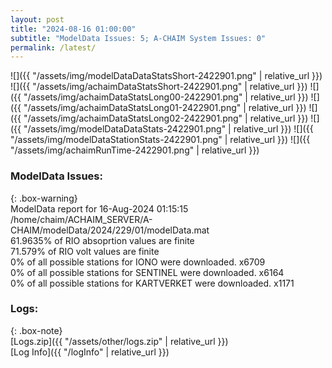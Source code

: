 ```yaml
---
layout: post
title: "2024-08-16 01:00:00"
subtitle: "ModelData Issues: 5; A-CHAIM System Issues: 0"
permalink: /latest/
---
```


![]({{ "/assets/img/modelDataDataStatsShort-2422901.png" | relative_url }})
![]({{ "/assets/img/achaimDataStatsShort-2422901.png" | relative_url }})
![]({{ "/assets/img/achaimDataStatsLong00-2422901.png" | relative_url }})
![]({{ "/assets/img/achaimDataStatsLong01-2422901.png" | relative_url }})
![]({{ "/assets/img/achaimDataStatsLong02-2422901.png" | relative_url }})
![]({{ "/assets/img/modelDataDataStats-2422901.png" | relative_url }})
![]({{ "/assets/img/modelDataStationStats-2422901.png" | relative_url }})
![]({{ "/assets/img/achaimRunTime-2422901.png" | relative_url }})


### ModelData Issues:  
  
{: .box-warning}  
 ModelData report for 16-Aug-2024 01:15:15   
 /home/chaim/ACHAIM_SERVER/A-CHAIM/modelData/2024/229/01/modelData.mat   
 61.9635% of RIO absoprtion values are finite   
 71.579% of RIO volt values are finite   
 0% of all possible stations for IONO were downloaded. x6709   
 0% of all possible stations for SENTINEL were downloaded. x6164   
 0% of all possible stations for KARTVERKET were downloaded. x1171   
  


### Logs:  
  
{: .box-note}  
[Logs.zip]({{ "/assets/other/logs.zip" | relative_url }})  
[Log Info]({{ "/logInfo" | relative_url }})  
